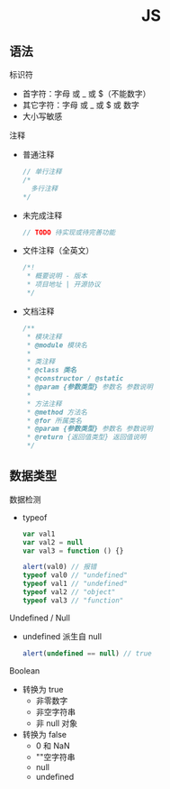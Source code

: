 <h1 align="center">JS</h1>

## 语法

标识符

- 首字符：字母 或 \_ 或 \$（不能数字）
- 其它字符：字母 或 \_ 或 \$ 或 数字
- 大小写敏感

注释

- 普通注释
  ```js
  // 单行注释
  /*
    多行注释
  */
  ```
- 未完成注释
  ```js
  // TODO 待实现或待完善功能
  ```
- 文件注释（全英文）
  ```js
  /*!
   * 概要说明 - 版本
   * 项目地址 | 开源协议
   */
  ```
- 文档注释
  ```js
  /**
   * 模块注释
   * @module 模块名
   *
   * 类注释
   * @class 类名
   * @constructor / @static
   * @param {参数类型} 参数名 参数说明
   *
   * 方法注释
   * @method 方法名
   * @for 所属类名
   * @param {参数类型} 参数名 参数说明
   * @return {返回值类型} 返回值说明
   */
  ```

## 数据类型

数据检测

- typeof

  ```js
  var val1
  var val2 = null
  var val3 = function () {}

  alert(val0) // 报错
  typeof val0 // "undefined"
  typeof val1 // "undefined"
  typeof val2 // "object"
  typeof val3 // "function"
  ```

Undefined / Null

- undefined 派生自 null
  ```js
  alert(undefined == null) // true
  ```

Boolean

- 转换为 true
  - 非零数字
  - 非空字符串
  - 非 null 对象
- 转换为 false
  - 0 和 NaN
  - ""空字符串
  - null
  - undefined
